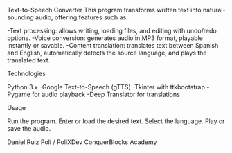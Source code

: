 Text-to-Speech Converter 
This program transforms written text into natural-sounding audio, offering features such as:

-Text processing: allows writing, loading files, and editing with undo/redo options.
-Voice conversion: generates audio in MP3 format, playable instantly or savable.
-Content translation: translates text between Spanish and English, automatically detects the source language, and plays the translated text.

Technologies

Python 3.x
-Google Text-to-Speech (gTTS)
-Tkinter with ttkbootstrap
-Pygame for audio playback
-Deep Translator for translations

Usage

Run the program.
Enter or load the desired text.
Select the language.
Play or save the audio.


Daniel Ruiz Poli / PoliXDev
ConquerBlocks Academy 
